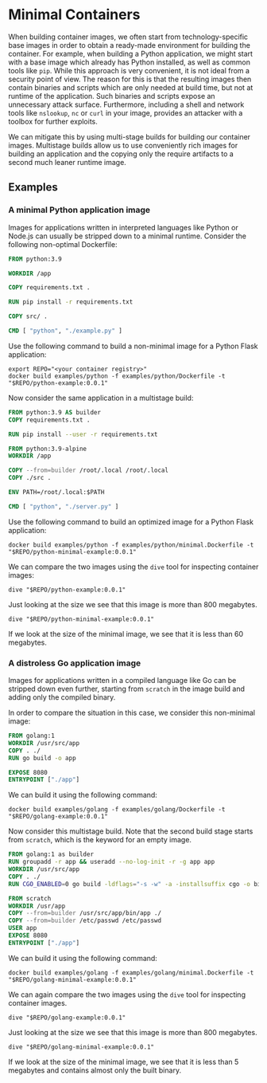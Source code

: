 # Minimal Containers

When building container images, we often start from technology-specific base images in order to obtain a ready-made environment for building the container. For example, when building a Python application, we might start with a base image which already has Python installed, as well as common tools like `pip`. While this approach is very convenient, it is not ideal from a security point of view. The reason for this is that the resulting images then contain binaries and scripts which are only needed at build time, but not at runtime of the application. Such binaries and scripts expose an unnecessary attack surface. Furthermore, including a shell and network tools like `nslookup`, `nc` or `curl` in your image, provides an attacker with a toolbox for further exploits.

We can mitigate this by using multi-stage builds for building our container images. Multistage builds allow us to use conveniently rich images for building an application and the copying only the require artifacts to a second much leaner runtime image.

## Examples

### A minimal Python application image

Images for applications written in interpreted languages like Python or Node.js can usually be stripped down to a minimal runtime. Consider the following non-optimal Dockerfile:

```Dockerfile
FROM python:3.9

WORKDIR /app

COPY requirements.txt .

RUN pip install -r requirements.txt

COPY src/ .

CMD [ "python", "./example.py" ]
```

Use the following command to build a non-minimal image for a Python Flask application:

```shell
export REPO="<your container registry>"
docker build examples/python -f examples/python/Dockerfile -t "$REPO/python-example:0.0.1"
```

Now consider the same application in a multistage build:

```Dockerfile
FROM python:3.9 AS builder
COPY requirements.txt .

RUN pip install --user -r requirements.txt

FROM python:3.9-alpine
WORKDIR /app

COPY --from=builder /root/.local /root/.local
COPY ./src .

ENV PATH=/root/.local:$PATH

CMD [ "python", "./server.py" ]
```

Use the following command to build an optimized image for a Python Flask application:

```shell
docker build examples/python -f examples/python/minimal.Dockerfile -t "$REPO/python-minimal-example:0.0.1"
```

We can compare the two images using the `dive` tool for inspecting container images:

```shell
dive "$REPO/python-example:0.0.1"
```

Just looking at the size we see that this image is more than 800 megabytes.

```shell
dive "$REPO/python-minimal-example:0.0.1"
```

If we look at the size of the minimal image, we see that it is less than 60 megabytes.

### A distroless Go application image

Images for applications written in a compiled language like Go can be stripped down even further, starting from `scratch` in the image build and adding only the compiled binary.

In order to compare the situation in this case, we consider this non-minimal image:

```Dockerfile
FROM golang:1
WORKDIR /usr/src/app
COPY . ./
RUN go build -o app

EXPOSE 8080
ENTRYPOINT ["./app"]
```

We can build it using the following command:

```shell
docker build examples/golang -f examples/golang/Dockerfile -t "$REPO/golang-example:0.0.1"
```

Now consider this multistage build. Note that the second build stage starts from `scratch`, which is the keyword for an empty image.

```Dockerfile
FROM golang:1 as builder
RUN groupadd -r app && useradd --no-log-init -r -g app app
WORKDIR /usr/src/app
COPY . ./
RUN CGO_ENABLED=0 go build -ldflags="-s -w" -a -installsuffix cgo -o bin/app

FROM scratch
WORKDIR /usr/app
COPY --from=builder /usr/src/app/bin/app ./
COPY --from=builder /etc/passwd /etc/passwd
USER app
EXPOSE 8080
ENTRYPOINT ["./app"]
```

We can build it using the following command:

```shell
docker build examples/golang -f examples/golang/minimal.Dockerfile -t "$REPO/golang-minimal-example:0.0.1"
```

We can again compare the two images using the `dive` tool for inspecting container images.

```shell
dive "$REPO/golang-example:0.0.1"
```

Just looking at the size we see that this image is more than 800 megabytes.

```shell
dive "$REPO/golang-minimal-example:0.0.1"
```

If we look at the size of the minimal image, we see that it is less than 5 megabytes and contains almost only the built binary.
